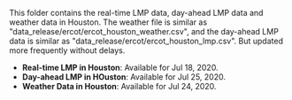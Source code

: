 This folder contains the real-time LMP data, day-ahead LMP data and weather data in Houston. The weather file is similar as "data_release/ercot/ercot_houston_weather.csv", and the day-ahead LMP data is similar as "data_release/ercot/ercot_houston_lmp.csv". But updated more frequently without delays.

- **Real-time LMP in Houston**: Available for Jul 18, 2020.
- **Day-ahead LMP in HOuston**: Available for Jul 25, 2020.
- **Weather Data in Houston**: Available for Jul 24, 2020.